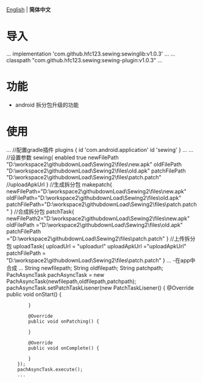 [English](README.md) | **简体中文**
# 导入
...
implementation 'com.github.hfc123.sewing:sewinglib:v1.0.3'
...
...
classpath "com.github.hfc123.sewing:sewing-plugin:v1.0.3"
...
# 功能
- android 拆分包升级的功能
# 使用
...
//配置gradle插件
plugins {
id 'com.android.application'
id 'sewing'
}
...
...
//设置参数
sewing{
enabled true
newFilePath "D:\\workspace2\\githubdownLoad\\Sewing2\\files\\new.apk"
oldFilePath "D:\\workspace2\\githubdownLoad\\Sewing2\\files\\old.apk"
patchFilePath "D:\\workspace2\\githubdownLoad\\Sewing2\\files\\patch.patch"
//uploadApkUrl
}
//生成拆分包
makepatch{
newFilePath="D:\\workspace2\\githubdownLoad\\Sewing2\\files\\new.apk"
oldFilePath="D:\\workspace2\\githubdownLoad\\Sewing2\\files\\old.apk"
patchFilePath="D:\\workspace2\\githubdownLoad\\Sewing2\\files\\patch.patch"
}
//合成拆分包
patchTask{
newFilePath2="D:\\workspace2\\githubdownLoad\\Sewing2\\files\\new.apk"
oldFilePath ="D:\\workspace2\\githubdownLoad\\Sewing2\\files\\old.apk"
patchFilePath ="D:\\workspace2\\githubdownLoad\\Sewing2\\files\\patch.patch"
}
//上传拆分包
uploadTask{
uploadUrl = "uploadurl"
uploadApkUrl ="uploadApkUrl"
patchFilePath = "D:\\workspace2\\githubdownLoad\\Sewing2\\files\\patch.patch"
}
...
-在app中合成
            ...
            String newfilepath;
            String oldfilepath;
            String patchpath;
            PachAsyncTask pachAsyncTask =  new PachAsyncTask(newfilepath,oldfilepath,patchpath);
            pachAsyncTask.setPatchTaskLisener(new PatchTaskLisener() {
            @Override
            public void onStart() {

            }

            @Override
            public void onPatching() {

            }

            @Override
            public void onComplete() {

            }
        });
        pachAsyncTask.execute();
        ...

